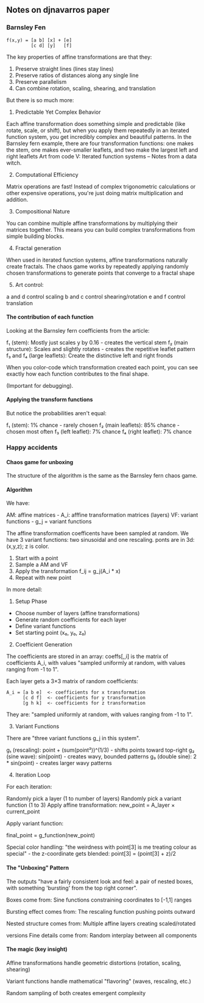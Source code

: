 ## Notes on djnavarros paper

### Barnsley Fen

```
f(x,y) = [a b] [x] + [e]
         [c d] [y]   [f]
```

The key properties of affine transformations are that they:

1. Preserve straight lines (lines stay lines)
2. Preserve ratios of distances along any single line
3. Preserve parallelism
4. Can combine rotation, scaling, shearing, and translation

But there is so much more:

1. Predictable Yet Complex Behavior

Each affine transformation does something simple and predictable (like rotate,
scale, or shift), but when you apply them repeatedly in an iterated function
system, you get incredibly complex and beautiful patterns. In the Barnsley fern
example, there are four transformation functions: one makes the stem, one makes
ever-smaller leaflets, and two make the largest left and right leaflets Art
from code V: Iterated function systems – Notes from a data witch.

2. Computational Efficiency

Matrix operations are fast! Instead of complex trigonometric calculations or
other expensive operations, you're just doing matrix multiplication and
addition. 

3. Compositional Nature

You can combine multiple affine transformations by multiplying their matrices
together. This means you can build complex transformations from simple building
blocks.

4. Fractal generation

When used in iterated function systems, affine transformations naturally create
fractals. The chaos game works by repeatedly applying randomly chosen
transformations to generate points that converge to a fractal shape

5. Art control:

a and d control scaling
b and c control shearing/rotation
e and f control translation

#### The contribution of each function

Looking at the Barnsley fern coefficients from the article:

f₁ (stem): Mostly just scales y by 0.16 - creates the vertical stem
f₂ (main structure): Scales and slightly rotates - creates the repetitive leaflet pattern
f₃ and f₄ (large leaflets): Create the distinctive left and right fronds

When you color-code which transformation created each point, you can see
exactly how each function contributes to the final shape.

(Important for debugging).

#### Applying the transform functions

But notice the probabilities aren't equal:

f₁ (stem): 1% chance - rarely chosen
f₂ (main leaflets): 85% chance - chosen most often
f₃ (left leaflet): 7% chance
f₄ (right leaflet): 7% chance

### Happy accidents

#### Chaos game for unboxing

The structure of the algorithm is the same as the Barnsley fern chaos game.

#### Algorithm

We have:

AM: affine matrices
    - A_i: afffine transformation matrices (layers)
VF: variant functions
    - g_j = variant functions

The affine transformation coefficents have been sampled at random.
We have 3 variant functions: two   sinusoidal and one rescaling.
ponts are in 3d: (x,y,z); z is color.


1. Start with a point
2. Sample a AM and VF
3. Apply the transformation f_ij = g_j(A_i * x)
4. Repeat with new point

In more detail:

1. Setup Phase

- Choose number of layers (affine transformations)
- Generate random coefficients for each layer
- Define variant functions
- Set starting point (x₀, y₀, z₀)

2. Coefficient Generation

The coefficients are stored in an array: coeffs[,,i] is the matrix of
coefficients A_i, with values "sampled uniformly at random, with values ranging
from -1 to 1".

Each layer gets a 3×3 matrix of random coefficients:

```
A_i = [a b e]  <- coefficients for x transformation
      [c d f]  <- coefficients for y transformation  
      [g h k]  <- coefficients for z transformation
```

They are: "sampled uniformly at random, with values ranging from -1 to 1".


3. Variant Functions

There are "three variant functions g_j in this system".

g₁ (rescaling): point + (sum(point²))^(1/3) - shifts points toward top-right
g₂ (sine wave): sin(point) - creates wavy, bounded patterns
g₃ (double sine): 2 * sin(point) - creates larger wavy patterns

4. Iteration Loop

For each iteration:

Randomly pick a layer (1 to number of layers)
Randomly pick a variant function (1 to 3)
Apply affine transformation:
new_point = A_layer × current_point

Apply variant function:

final_point = g_function(new_point)

Special color handling: "the weirdness with point[3] is me treating colour as
special" - the z-coordinate gets blended: point[3] = (point[3] + z)/2

#### The "Unboxing" Pattern

The outputs "have a fairly consistent look and feel: a pair of nested boxes,
with something 'bursting' from the top right corner".

Boxes come from: Sine functions constraining coordinates to [-1,1] ranges

Bursting effect comes from: The rescaling function pushing points outward

Nested structure comes from: Multiple affine layers creating scaled/rotated

versions Fine details come from: Random interplay between all components

#### The magic (key insight)

Affine transformations handle geometric distortions (rotation, scaling, shearing)

Variant functions handle mathematical "flavoring" (waves, rescaling, etc.)

Random sampling of both creates emergent complexity


